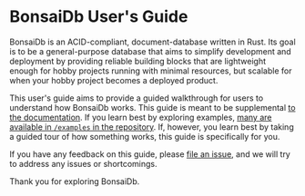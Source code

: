 # BonsaiDb User's Guide

BonsaiDb is an ACID-compliant, document-database written in Rust. Its goal is to be a general-purpose database that aims to simplify development and deployment by providing reliable building blocks that are lightweight enough for hobby projects running with minimal resources, but scalable for when your hobby project becomes a deployed product.

This user's guide aims to provide a guided walkthrough for users to understand how BonsaiDb works. This guide is meant to be supplemental [to the documentation](https://dev.bonsaidb.io/main/bonsaidb/). If you learn best by exploring examples, [many are available in `/examples` in the repository](https://github.com/khonsulabs/bonsaidb/blob/main/examples). If, however, you learn best by taking a guided tour of how something works, this guide is specifically for you.

If you have any feedback on this guide, please [file an issue](https://github.com/khonsulabs/bonsaidb/issues), and we will try to address any issues or shortcomings.

Thank you for exploring BonsaiDb.
